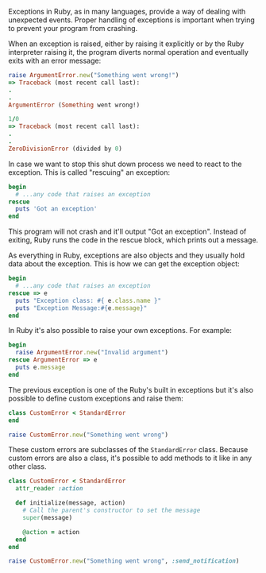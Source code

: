 Exceptions in Ruby, as in many languages, provide a way of dealing with unexpected events. Proper handling of exceptions is important when trying to prevent your program from crashing.

When an exception is raised, either by raising it explicitly or by the Ruby interpreter raising it, the program diverts normal operation and eventually exits with an error message:

```ruby
raise ArgumentError.new("Something went wrong!")
=> Traceback (most recent call last):
.
.
ArgumentError (Something went wrong!)
```

```ruby
1/0
=> Traceback (most recent call last):
.
.
ZeroDivisionError (divided by 0)
```

In case we want to stop this shut down process we need to react to the exception. This is called "rescuing" an exception:

```ruby
begin
  # ...any code that raises an exception
rescue
  puts 'Got an exception'
end
```

This program will not crash and it'll output "Got an exception". Instead of exiting, Ruby runs the code in the rescue block, which prints out a message.

As everything in Ruby, exceptions are also objects and they usually hold data about the exception. This is how we can get the exception object:

```ruby
begin
  # ...any code that raises an exception
rescue => e
  puts "Exception class: #{ e.class.name }"
  puts "Exception Message:#{e.message}"
end
```

In Ruby it's also possible to raise your own exceptions. For example:

```ruby
begin
  raise ArgumentError.new("Invalid argument")
rescue ArgumentError => e
  puts e.message
end
```

The previous exception is one of the Ruby's built in exceptions but it's also possible to define custom exceptions and raise them:

```ruby
class CustomError < StandardError
end

raise CustomError.new("Something went wrong")
```

These custom errors are subclasses of the `StandardError` class. Because custom errors are also a class, it's possible to add methods to it like in any other class.

```ruby
class CustomError < StandardError
  attr_reader :action

  def initialize(message, action)
    # Call the parent's constructor to set the message
    super(message)

    @action = action
  end
end

raise CustomError.new("Something went wrong", :send_notification)
```
